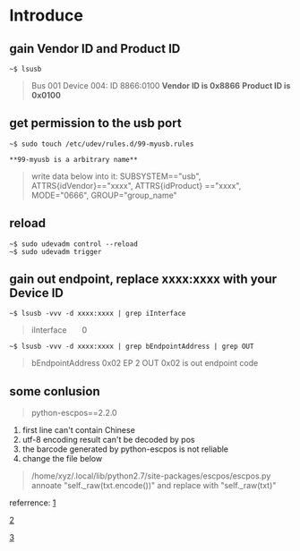 # Introduce

## gain Vendor ID and Product ID

    ~$ lsusb
> Bus 001 Device 004: ID 8866:0100
**Vendor ID is 0x8866**
**Product ID is 0x0100**

## get permission to the usb port

    ~$ sudo touch /etc/udev/rules.d/99-myusb.rules

    **99-myusb is a arbitrary name**

> write data below into it:
> SUBSYSTEM=="usb", ATTRS{idVendor}=="xxxx", ATTRS{idProduct}
> =="xxxx", MODE="0666", GROUP="group_name"

## reload

    ~$ sudo udevadm control --reload
    ~$ sudo udevadm trigger

## gain out endpoint, replace xxxx:xxxx with your Device ID

    ~$ lsusb -vvv -d xxxx:xxxx | grep iInterface

>iInterface &nbsp; &nbsp; &nbsp; 0

    ~$ lsusb -vvv -d xxxx:xxxx | grep bEndpointAddress | grep OUT

>bEndpointAddress     0x02  EP 2 OUT
>0x02 is out endpoint code

## some conlusion

>python-escpos==2.2.0

1. first line can't contain Chinese
2. utf-8 encoding result can't be decoded by pos
3. the barcode generated by python-escpos is not reliable
4. change the file below

>/home/xyz/.local/lib/python2.7/site-packages/escpos/escpos.py
>annoate "self._raw(txt.encode())" and replace with "self._raw(txt)"

referrence:
[1](https://python-escpos.readthedocs.io/en/latest/user/installation.html)

[2](https://blog.csdn.net/weixin_42621475/article/details/97187189?ops_request_misc=%257B%2522request%255Fid%2522%253A%2522159883871019724842964598%2522%252C%2522scm%2522%253A%252220140713.130102334..%2522%257D&request_id=159883871019724842964598&biz_id=0&utm_medium=distribute.pc_search_result.none-task-blog-2~all~first_rank_ecpm_v3~pc_rank_v4-1-97187189.first_rank_ecpm_v3_pc_rank_v4&utm_term=usb.core.USBError%3A+%5BErrno+13%5D+&spm=1018.2118.3001.4187)

[3](https://python-escpos.readthedocs.io/en/latest/user/usage.html?highlight=endpoint#usb-printer)
